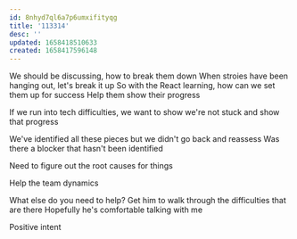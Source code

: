 ```yaml
---
id: 8nhyd7ql6a7p6umxifityqg
title: '113314'
desc: ''
updated: 1658418510633
created: 1658417596148
---
```


We should be discussing, how to break them down
When stroies have been hanging out, let's break it up 
So with the React learning, how can we set them up for success
Help them show their progress

If we run into tech difficulties, we want to show we're not stuck and show that progress

We've identified all these pieces but we didn't go back and reassess
Was there a blocker that hasn't been identified

Need to figure out the root causes for things

Help the team dynamics 

What else do you need to help? 
Get him to walk through the difficulties that are there
Hopefully he's comfortable talking with me

Positive intent